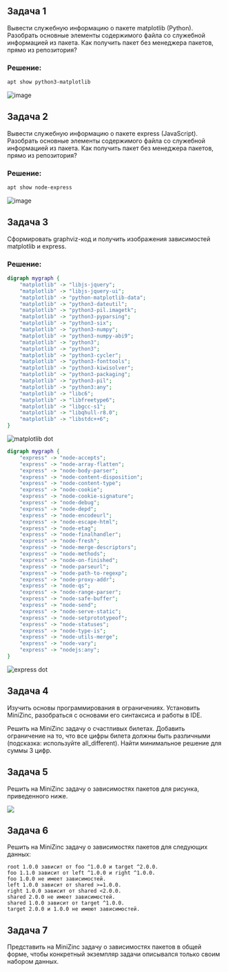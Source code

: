 
## Задача 1

Вывести служебную информацию о пакете matplotlib (Python). Разобрать основные элементы содержимого файла со служебной информацией из пакета. Как получить пакет без менеджера пакетов, прямо из репозитория?

### Решение:

```bash
apt show python3-matplotlib
```

![image](https://github.com/user-attachments/assets/e8ad1526-c847-45ec-a94c-e65b3b291832)

## Задача 2

Вывести служебную информацию о пакете express (JavaScript). Разобрать основные элементы содержимого файла со служебной информацией из пакета. Как получить пакет без менеджера пакетов, прямо из репозитория?

### Решение:

```bash
apt show node-express
```

![image](https://github.com/user-attachments/assets/7e888b99-2f3c-4e8d-b252-43904e7ceff0)

## Задача 3

Сформировать graphviz-код и получить изображения зависимостей matplotlib и express.

### Решение:

```dot
digraph mygraph {
    "matplotlib" -> "libjs-jquery";
    "matplotlib" -> "libjs-jquery-ui";
    "matplotlib" -> "python-matplotlib-data";
    "matplotlib" -> "python3-dateutil";
    "matplotlib" -> "python3-pil.imagetk";
    "matplotlib" -> "python3-pyparsing";
    "matplotlib" -> "python3-six";
    "matplotlib" -> "python3-numpy";
    "matplotlib" -> "python3-numpy-abi9";
    "matplotlib" -> "python3";
    "matplotlib" -> "python3";
    "matplotlib" -> "python3-cycler";
    "matplotlib" -> "python3-fonttools";
    "matplotlib" -> "python3-kiwisolver";
    "matplotlib" -> "python3-packaging";
    "matplotlib" -> "python3-pil";
    "matplotlib" -> "python3:any";
    "matplotlib" -> "libc6";
    "matplotlib" -> "libfreetype6";
    "matplotlib" -> "libgcc-s1";
    "matplotlib" -> "libqhull-r8.0";
    "matplotlib" -> "libstdc++6";
}
```

![matplotlib dot](https://github.com/user-attachments/assets/22ae214c-ab24-40d9-b0b7-412a4fc84134)

```dot
digraph mygraph {
    "express" -> "node-accepts";
    "express" -> "node-array-flatten";
    "express" -> "node-body-parser";
    "express" -> "node-content-disposition";
    "express" -> "node-content-type";
    "express" -> "node-cookie";
    "express" -> "node-cookie-signature";
    "express" -> "node-debug";
    "express" -> "node-depd";
    "express" -> "node-encodeurl";
    "express" -> "node-escape-html";
    "express" -> "node-etag";
    "express" -> "node-finalhandler";
    "express" -> "node-fresh";
    "express" -> "node-merge-descriptors";
    "express" -> "node-methods";
    "express" -> "node-on-finished";
    "express" -> "node-parseurl";
    "express" -> "node-path-to-regexp";
    "express" -> "node-proxy-addr";
    "express" -> "node-qs";
    "express" -> "node-range-parser";
    "express" -> "node-safe-buffer";
    "express" -> "node-send";
    "express" -> "node-serve-static";
    "express" -> "node-setprototypeof";
    "express" -> "node-statuses";
    "express" -> "node-type-is";
    "express" -> "node-utils-merge";
    "express" -> "node-vary";
    "express" -> "nodejs:any";
}
```

![express dot](https://github.com/user-attachments/assets/7d301090-b2e5-46a6-afd9-7c425467e95f)


## Задача 4

Изучить основы программирования в ограничениях. Установить MiniZinc, разобраться с основами его синтаксиса и работы в IDE.

Решить на MiniZinc задачу о счастливых билетах. Добавить ограничение на то, что все цифры билета должны быть различными (подсказка: используйте all_different). Найти минимальное решение для суммы 3 цифр.

## Задача 5

Решить на MiniZinc задачу о зависимостях пакетов для рисунка, приведенного ниже.

![](images/pubgrub.png)

## Задача 6

Решить на MiniZinc задачу о зависимостях пакетов для следующих данных:

```
root 1.0.0 зависит от foo ^1.0.0 и target ^2.0.0.
foo 1.1.0 зависит от left ^1.0.0 и right ^1.0.0.
foo 1.0.0 не имеет зависимостей.
left 1.0.0 зависит от shared >=1.0.0.
right 1.0.0 зависит от shared <2.0.0.
shared 2.0.0 не имеет зависимостей.
shared 1.0.0 зависит от target ^1.0.0.
target 2.0.0 и 1.0.0 не имеют зависимостей.
```

## Задача 7

Представить на MiniZinc задачу о зависимостях пакетов в общей форме, чтобы конкретный экземпляр задачи описывался только своим набором данных.
